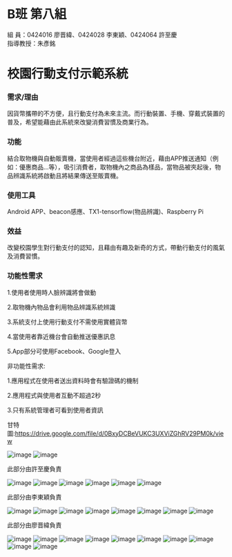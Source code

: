 # B班 第八組


組    員：0424016 廖晋緯、0424028 李東穎、0424064 許至慶  
指導教授：朱彥銘

# 校園行動支付示範系統

### 需求/理由  
因貨幣攜帶的不方便，且行動支付為未來主流。而行動裝置、手機、穿戴式裝置的普及，希望能藉由此系統來改變消費習慣及商業行為。

### 功能  
結合取物機與自動販賣機，當使用者經過這些機台附近，藉由APP推送通知（例如：優惠商品...等），吸引消費者，取物機內之商品為樣品，當物品被夾起後，物品辨識系統將啟動且將結果傳送至販賣機。

### 使用工具  
Android APP、beacon感應、TX1-tensorflow(物品辨識)、Raspberry Pi

### 效益  
改變校園學生對行動支付的認知，且藉由有趣及新奇的方式，帶動行動支付的風氣及消費習慣。

### 功能性需求  

1.使用者使用時人臉辨識將會做動

2.取物機內物品會利用物品辨識系統辨識

3.系統支付上使用行動支付不需使用實體貨幣

4.當使用者靠近機台會自動推送優惠訊息

5.App部分可使用Facebook、Google登入

非功能性需求:

1.應用程式在使用者送出資料時會有驗證碼的機制

2.應用程式與使用者互動不超過2秒

3.只有系統管理者可看到使用者資訊

甘特圖:https://drive.google.com/file/d/0BxyDCBeVUKC3UXViZGhRV29PM0k/view

![image](https://github.com/EddieSyu/mis_3B_08/blob/master/%E6%8A%95%E5%BD%B1%E7%89%871.JPG)
![image](https://github.com/EddieSyu/mis_3B_08/blob/master/%E6%8A%95%E5%BD%B1%E7%89%872.JPG)

此部分由許至慶負責

![image](https://github.com/EddieSyu/mis_3B_08/blob/master/%E6%8A%95%E5%BD%B1%E7%89%873.JPG)
![image](https://github.com/EddieSyu/mis_3B_08/blob/master/%E6%8A%95%E5%BD%B1%E7%89%874.JPG)
![image](https://github.com/EddieSyu/mis_3B_08/blob/master/%E6%8A%95%E5%BD%B1%E7%89%875.JPG)
![image](https://github.com/EddieSyu/mis_3B_08/blob/master/%E6%8A%95%E5%BD%B1%E7%89%876.JPG)
![image](https://github.com/EddieSyu/mis_3B_08/blob/master/%E6%8A%95%E5%BD%B1%E7%89%877.JPG)
![image](https://github.com/EddieSyu/mis_3B_08/blob/master/%E6%8A%95%E5%BD%B1%E7%89%878.JPG)

此部分由李東穎負責

![image](https://github.com/EddieSyu/mis_3B_08/blob/master/%E6%8A%95%E5%BD%B1%E7%89%879.JPG)
![image](https://github.com/EddieSyu/mis_3B_08/blob/master/%E6%8A%95%E5%BD%B1%E7%89%8710.JPG)
![image](https://github.com/EddieSyu/mis_3B_08/blob/master/%E6%8A%95%E5%BD%B1%E7%89%8711.JPG)
![image](https://github.com/EddieSyu/mis_3B_08/blob/master/%E6%8A%95%E5%BD%B1%E7%89%8712.JPG)
![image](https://github.com/EddieSyu/mis_3B_08/blob/master/%E6%8A%95%E5%BD%B1%E7%89%8713.JPG)
![image](https://github.com/EddieSyu/mis_3B_08/blob/master/%E6%8A%95%E5%BD%B1%E7%89%8714.JPG)
![image](https://github.com/EddieSyu/mis_3B_08/blob/master/%E6%8A%95%E5%BD%B1%E7%89%8715.JPG)
![image](https://github.com/EddieSyu/mis_3B_08/blob/master/%E6%8A%95%E5%BD%B1%E7%89%8716.JPG)

此部分由廖晋緯負責

![image](https://github.com/EddieSyu/mis_3B_08/blob/master/%E6%8A%95%E5%BD%B1%E7%89%8717.JPG)
![image](https://github.com/EddieSyu/mis_3B_08/blob/master/%E6%8A%95%E5%BD%B1%E7%89%8718.JPG)
![image](https://github.com/EddieSyu/mis_3B_08/blob/master/%E6%8A%95%E5%BD%B1%E7%89%8719.JPG)
![image](https://github.com/EddieSyu/mis_3B_08/blob/master/%E6%8A%95%E5%BD%B1%E7%89%8720.JPG)
![image](https://github.com/EddieSyu/mis_3B_08/blob/master/%E6%8A%95%E5%BD%B1%E7%89%8721.JPG)
![image](https://github.com/EddieSyu/mis_3B_08/blob/master/%E6%8A%95%E5%BD%B1%E7%89%8722.JPG)
![image](https://github.com/EddieSyu/mis_3B_08/blob/master/%E6%8A%95%E5%BD%B1%E7%89%8723.JPG)
![image](https://github.com/EddieSyu/mis_3B_08/blob/master/%E6%8A%95%E5%BD%B1%E7%89%8724.JPG)
![image](https://github.com/EddieSyu/mis_3B_08/blob/master/%E6%8A%95%E5%BD%B1%E7%89%8725.JPG)
![image](https://github.com/EddieSyu/mis_3B_08/blob/master/%E6%8A%95%E5%BD%B1%E7%89%8726.JPG)



